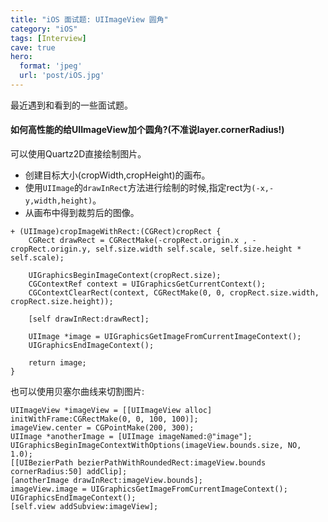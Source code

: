 ```yaml
---
title: "iOS 面试题: UIImageView 圆角"
category: "iOS"
tags: [Interview]
cave: true
hero:
  format: 'jpeg'
  url: 'post/iOS.jpg'
---
```

最近遇到和看到的一些面试题。

#### 如何高性能的给UIImageView加个圆角?(不准说layer.cornerRadius!)

可以使用Quartz2D直接绘制图片。

* 创建目标大小(cropWidth,cropHeight)的画布。
* 使用`UIImage`的`drawInRect`方法进行绘制的时候,指定rect为`(-x,-y,width,height)`。
* 从画布中得到裁剪后的图像。

```objc
+ (UIImage)cropImageWithRect:(CGRect)cropRect {
    CGRect drawRect = CGRectMake(-cropRect.origin.x , -cropRect.origin.y, self.size.width self.scale, self.size.height * self.scale);

    UIGraphicsBeginImageContext(cropRect.size);
    CGContextRef context = UIGraphicsGetCurrentContext();
    CGContextClearRect(context, CGRectMake(0, 0, cropRect.size.width, cropRect.size.height));

    [self drawInRect:drawRect];

    UIImage *image = UIGraphicsGetImageFromCurrentImageContext();
    UIGraphicsEndImageContext();

    return image;
}
```

也可以使用贝塞尔曲线来切割图片:

```objc
UIImageView *imageView = [[UIImageView alloc] initWithFrame:CGRectMake(0, 0, 100, 100)];
imageView.center = CGPointMake(200, 300);
UIImage *anotherImage = [UIImage imageNamed:@"image"];
UIGraphicsBeginImageContextWithOptions(imageView.bounds.size, NO, 1.0);
[[UIBezierPath bezierPathWithRoundedRect:imageView.bounds cornerRadius:50] addClip];
[anotherImage drawInRect:imageView.bounds];
imageView.image = UIGraphicsGetImageFromCurrentImageContext();
UIGraphicsEndImageContext();
[self.view addSubview:imageView];
```

